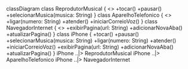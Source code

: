 classDiagram
    class ReprodutorMusical {
        <<interface>>
        +tocar()
        +pausar()
        +selecionarMusica(musica: String)
    }
    class AparelhoTelefonico {
        <<interface>>
        +ligar(numero: String)
        +atender()
        +iniciarCorreioVoz()
    }
    class NavegadorInternet {
        <<interface>>
        +exibirPagina(url: String)
        +adicionarNovaAba()
        +atualizarPagina()
    }
    class iPhone {
        +tocar()
        +pausar()
        +selecionarMusica(musica: String)
        +ligar(numero: String)
        +atender()
        +iniciarCorreioVoz()
        +exibirPagina(url: String)
        +adicionarNovaAba()
        +atualizarPagina()
    }
    iPhone ..|> ReprodutorMusical
    iPhone ..|> AparelhoTelefonico
    iPhone ..|> NavegadorInternet
